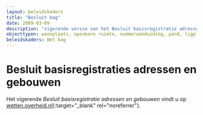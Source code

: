 ```yaml
---
layout: beleidskaders
title: "Besluit bag"
date: 2009-03-09
description: "vigerende versie van het Besluit basisregistratie adressen en gebouwen"
objecttypen: woonplaats, openbare ruimte, nummeraanduiding, pand, ligplaats, standplaats, verblijfsobject
beleidskaders: Wet bag
---
```


# Besluit basisregistraties adressen en gebouwen

Het vigerende _Besluit basisregistratie adressen en gebouwen_ vindt u op [wetten.overheid.nl](http://wetten.overheid.nl/BWBR0025520){:target="_blank" rel="noreferrer"}.
